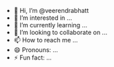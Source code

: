 - 👋 Hi, I’m @veerendrabhatt
- 👀 I’m interested in ...
- 🌱 I’m currently learning ...
- 💞️ I’m looking to collaborate on ...
- 📫 How to reach me ...
- 😄 Pronouns: ...
- ⚡ Fun fact: ...

<!---
veerendrabhatt/veerendrabhatt is a ✨ special ✨ repository because its `README.md` (this file) appears on your GitHub profile.
You can click the Preview link to take a look at your changes.
--->
